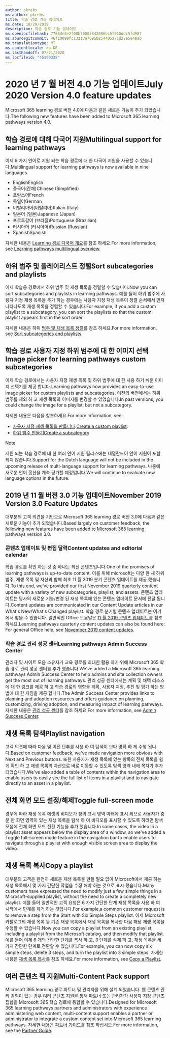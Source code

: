 ```yaml
---
author: pkrebs
ms.author: pkrebs
title: 학습 경로 기능 업데이트
ms.date: 10/20/2019
description: 학습 경로 기능 업데이트
ms.openlocfilehash: 7765de3e2f08b70003842086bc5f910ddc5fd987
ms.sourcegitcommit: 46f10099fc13213e7095825440527cd22a5e48ab
ms.translationtype: MT
ms.contentlocale: ko-KR
ms.lasthandoff: 07/21/2020
ms.locfileid: "45199338"
---
```

# <a name="july-2020-version-40-feature-updates"></a><span data-ttu-id="45318-103">2020 년 7 월 버전 4.0 기능 업데이트</span><span class="sxs-lookup"><span data-stu-id="45318-103">July 2020 Version 4.0 feature updates</span></span> 

<span data-ttu-id="45318-104">Microsoft 365 learning 경로 버전 4.0에 다음과 같은 새로운 기능이 추가 되었습니다.</span><span class="sxs-lookup"><span data-stu-id="45318-104">The following new features have been added to Microsoft 365 learning pathways version 4.0.</span></span> 

## <a name="multilingual-support-for-learning-pathways"></a><span data-ttu-id="45318-105">학습 경로에 대해 다국어 지원</span><span class="sxs-lookup"><span data-stu-id="45318-105">Multilingual support for learning pathways</span></span> 
<span data-ttu-id="45318-106">이제 9 가지 언어로 지원 되는 학습 경로에 대 한 다국어 지원을 사용할 수 있습니다.</span><span class="sxs-lookup"><span data-stu-id="45318-106">Multilingual support for learning pathways is now available in nine languages.</span></span>  
- <span data-ttu-id="45318-107">English</span><span class="sxs-lookup"><span data-stu-id="45318-107">English</span></span>     
- <span data-ttu-id="45318-108">중국어(간체)</span><span class="sxs-lookup"><span data-stu-id="45318-108">Chinese (Simplified)</span></span> 
- <span data-ttu-id="45318-109">프랑스어</span><span class="sxs-lookup"><span data-stu-id="45318-109">French</span></span> 
- <span data-ttu-id="45318-110">독일어</span><span class="sxs-lookup"><span data-stu-id="45318-110">German</span></span> 
- <span data-ttu-id="45318-111">이탈리아어(이탈리아)</span><span class="sxs-lookup"><span data-stu-id="45318-111">Italian (Italy)</span></span> 
- <span data-ttu-id="45318-112">일본어 (일본)</span><span class="sxs-lookup"><span data-stu-id="45318-112">Japanese (Japan)</span></span> 
- <span data-ttu-id="45318-113">포르투갈어 (브라질)</span><span class="sxs-lookup"><span data-stu-id="45318-113">Portuguese (Brazilian)</span></span> 
- <span data-ttu-id="45318-114">러시아어 (러시아어)</span><span class="sxs-lookup"><span data-stu-id="45318-114">Russian (Russian)</span></span> 
- <span data-ttu-id="45318-115">Spanish</span><span class="sxs-lookup"><span data-stu-id="45318-115">Spanish</span></span> 

<span data-ttu-id="45318-116">자세한 내용은 [Learning 경로 다국어 개요](custom_overview.md)를 참조 하세요.</span><span class="sxs-lookup"><span data-stu-id="45318-116">For more information, see [Learning pathways multilingual overview](custom_overview.md).</span></span> 

## <a name="sort-subcategories-and-playlists"></a><span data-ttu-id="45318-117">하위 범주 및 플레이리스트 정렬</span><span class="sxs-lookup"><span data-stu-id="45318-117">Sort subcategories and playlists</span></span>

<span data-ttu-id="45318-118">이제 학습용 경로에서 하위 범주 및 재생 목록을 정렬할 수 있습니다.</span><span class="sxs-lookup"><span data-stu-id="45318-118">Now you can sort subcategories and playlists in learning pathways.</span></span> <span data-ttu-id="45318-119">예를 들어 하위 범주에 사용자 지정 재생 목록을 추가 하는 경우에는 사용자 지정 재생 목록이 정렬 순서에서 먼저 나타나도록 재생 목록을 정렬할 수 있습니다.</span><span class="sxs-lookup"><span data-stu-id="45318-119">For example, if you add a custom playlist to a subcategory, you can sort the playlists so that the custom playlist appears first in the sort order.</span></span> 

<span data-ttu-id="45318-120">자세한 내용은 하위 [범주 및 재생 목록 정렬](custom_sortsubplay.md)를 참조 하세요.</span><span class="sxs-lookup"><span data-stu-id="45318-120">For more information, see [Sort subcategories and playlists](custom_sortsubplay.md).</span></span> 

## <a name="image-picker-for-learning-pathways-custom-subcategories"></a><span data-ttu-id="45318-121">학습 경로 사용자 지정 하위 범주에 대 한 이미지 선택</span><span class="sxs-lookup"><span data-stu-id="45318-121">Image picker for learning pathways custom subcategories</span></span> 
<span data-ttu-id="45318-122">이제 학습 경로에서는 사용자 지정 재생 목록 및 하위 범주에 대 한 사용 하기 쉬운 이미지 선택기를 제공 합니다.</span><span class="sxs-lookup"><span data-stu-id="45318-122">Learning pathways now provides an easy-to-use image picker for custom playlists and subcategories.</span></span>  <span data-ttu-id="45318-123">이전의 버전에서는 하위 범주를 제외 하 고 재생 목록의 이미지를 변경할 수 있었습니다.</span><span class="sxs-lookup"><span data-stu-id="45318-123">In past versions, you could change the image for a playlist, but not a subcategory.</span></span>  

<span data-ttu-id="45318-124">자세한 내용은 다음을 참조하세요.</span><span class="sxs-lookup"><span data-stu-id="45318-124">For more information, see:</span></span>
- <span data-ttu-id="45318-125">[사용자 지정 재생 목록을 만듭니다](custom_createnewplaylist.md).</span><span class="sxs-lookup"><span data-stu-id="45318-125">[Create a custom playlist](custom_createnewplaylist.md).</span></span> 
- [<span data-ttu-id="45318-126">하위 범주 만들기</span><span class="sxs-lookup"><span data-stu-id="45318-126">Create a subcategory</span></span>](custom_createnewcat.md)

> [!NOTE]
> <span data-ttu-id="45318-127">지원 되는 학습 경로에 대 한 여러 언어 지원 릴리스에는 네덜란드어 언어 지원이 포함 되지 않습니다.</span><span class="sxs-lookup"><span data-stu-id="45318-127">Support for the Dutch language will not be included in the upcoming release of multi-language support for learning pathways.</span></span> <span data-ttu-id="45318-128">나중에 새로운 언어 옵션을 계속 평가할 예정입니다.</span><span class="sxs-lookup"><span data-stu-id="45318-128">We will continue to evaluate new language options in the future.</span></span>

## <a name="november-2019-version-30-feature-updates"></a><span data-ttu-id="45318-129">2019 년 11 월 버전 3.0 기능 업데이트</span><span class="sxs-lookup"><span data-stu-id="45318-129">November 2019 Version 3.0 Feature Updates</span></span>
<span data-ttu-id="45318-130">대부분의 고객 의견을 기반으로 Microsoft 365 learning 경로 버전 3.0에 다음과 같은 새로운 기능이 추가 되었습니다.</span><span class="sxs-lookup"><span data-stu-id="45318-130">Based largely on customer feedback, the following new features have been added to Microsoft 365 learning pathways version 3.0.</span></span>

### <a name="content-updates-and-editorial-calendar"></a><span data-ttu-id="45318-131">콘텐츠 업데이트 및 편집 달력</span><span class="sxs-lookup"><span data-stu-id="45318-131">Content updates and editorial calendar</span></span>
<span data-ttu-id="45318-132">학습 경로를 확인 하는 것 중 하나는 최신 콘텐츠입니다.</span><span class="sxs-lookup"><span data-stu-id="45318-132">One of the promises of learning pathways is up-to-date content.</span></span> <span data-ttu-id="45318-133">이를 위해 microsoft는 다양 한 새 하위 범주, 재생 목록 및 자산과 함께 최초 11 월 2019 분기 콘텐츠 업데이트를 제공 했습니다.</span><span class="sxs-lookup"><span data-stu-id="45318-133">To this end, we've provided our first November 2019 quarterly content update with a variety of new subcategories, playlist, and assets.</span></span> <span data-ttu-id="45318-134">콘텐츠 업데이트는 당사의 새로운 기능/변경 된 재생 목록에 있는 콘텐츠 업데이트 문서에 전달 됩니다.</span><span class="sxs-lookup"><span data-stu-id="45318-134">Content updates are communicated in our Content Update articles in our What's New/What's Changed playlist.</span></span> <span data-ttu-id="45318-135">학습 경로 분기별 콘텐츠 업데이트는 여기에서 찾을 수 있습니다. 일반적인 Office 도움말은 [11 월 2019 콘텐츠 업데이트](custom_contentupdates.md)를 참조 하세요.</span><span class="sxs-lookup"><span data-stu-id="45318-135">Learning pathways quarterly content updates can also be found here: For general Office help, see [November 2019 content updates](custom_contentupdates.md).</span></span>

### <a name="learning-pathways-admin-success-center"></a><span data-ttu-id="45318-136">학습 경로 관리 성공 센터</span><span class="sxs-lookup"><span data-stu-id="45318-136">Learning pathways Admin Success Center</span></span>
<span data-ttu-id="45318-137">관리자 및 사이트 모음 소유자가 교육 경로를 최대한 활용 하기 위해 Microsoft 365 학습 경로 관리 성공 센터를 추가 했습니다.</span><span class="sxs-lookup"><span data-stu-id="45318-137">We've added a Microsoft 365 learning pathways Admin Success Center to help admins and site collection owners get the most out of learning pathways.</span></span> <span data-ttu-id="45318-138">관리 성공 센터에서는 계획 및 채택 리소스에 대 한 링크를 제공 하 고 학습 경로의 영향을 계획, 사용자 지정, 추진 및 평가 하는 방법에 대 한 지침을 제공 합니다.</span><span class="sxs-lookup"><span data-stu-id="45318-138">The Admin Success Center provides links to planning and adoption resources and offers guidance on planning, customizing, driving adoption, and measuring impact of learning pathways.</span></span> <span data-ttu-id="45318-139">자세한 내용은 [관리 성공 센터](custom_successcenter.md)를 참조 하세요.</span><span class="sxs-lookup"><span data-stu-id="45318-139">For more information, see [Admin Success Center](custom_successcenter.md).</span></span>

## <a name="playlist-navigation"></a><span data-ttu-id="45318-140">재생 목록 탐색</span><span class="sxs-lookup"><span data-stu-id="45318-140">Playlist navigation</span></span>
<span data-ttu-id="45318-141">고객 의견에 따라 다음 및 이전 단추를 사용 하 여 탐색이 보다 명확 하 게 수행 됩니다.</span><span class="sxs-lookup"><span data-stu-id="45318-141">Based on customer feedback, we've made navigation more obvious with Next and Previous buttons.</span></span> <span data-ttu-id="45318-142">또한 사용자가 재생 목록에 있는 항목의 전체 목록을 쉽게 확인 하 고 재생 목록의 자산으로 바로 이동할 수 있도록 탐색 영역 내에 목차가 추가 되었습니다.</span><span class="sxs-lookup"><span data-stu-id="45318-142">We've also added a table of contents within the navigation area to enable users to easily see the full list of items in a playlist and to navigate directly to an asset in a playlist.</span></span>

## <a name="toggle-full-screen-mode"></a><span data-ttu-id="45318-143">전체 화면 모드 설정/해제</span><span class="sxs-lookup"><span data-stu-id="45318-143">Toggle full-screen mode</span></span>
<span data-ttu-id="45318-144">경우에 따라 재생 목록 에셋의 비디오가 창의 표시 영역 아래에 표시 되므로 사용자가 충분 한 화면 영역이 있는 재생 목록을 탐색 하 여 비디오를 표시할 수 있도록 하려면 탐색 모음에 전체 화면 모드 전환 기능을 추가 했습니다.</span><span class="sxs-lookup"><span data-stu-id="45318-144">In some cases, the video in a playlist asset appears below the display area of a window, so we've added a Toggle full-screen mode feature in the navigation bar to enable users to navigate through a playlist with enough visible screen area to display the video.</span></span>

## <a name="copy-a-playlist"></a><span data-ttu-id="45318-145">재생 목록 복사</span><span class="sxs-lookup"><span data-stu-id="45318-145">Copy a playlist</span></span>
<span data-ttu-id="45318-146">대부분의 고객은 완전히 새로운 재생 목록을 만들 필요 없이 Microsoft에서 제공 하는 재생 목록에서 몇 가지 간단한 작업을 수정 해야 하는 것으로 표시 했습니다.</span><span class="sxs-lookup"><span data-stu-id="45318-146">Many customers have expressed the need to modify just a few simple things in a Microsoft-supplied playlist, without the need to create a completely new playlist.</span></span> <span data-ttu-id="45318-147">예를 들어 일반적인 고객 요청은 6 가지 간단한 단계 재생 목록을 사용 하 여 시작에서 단계를 제거 하는 것입니다.</span><span class="sxs-lookup"><span data-stu-id="45318-147">For example,a common customer request is to remove a step from the Start with Six Simple Steps playlist.</span></span> <span data-ttu-id="45318-148">이제 Microsoft 카탈로그의 재생 목록 등 기존 재생 목록에서 재생 목록을 복사한 다음 해당 재생 목록을 수정할 수 있습니다.</span><span class="sxs-lookup"><span data-stu-id="45318-148">Now you can copy a playlist from an existing playlist, including a playlist from the Microsoft catalog, and then modify that playlist.</span></span> <span data-ttu-id="45318-149">예를 들어 이제 6 개의 간단한 단계를 복사 하 고, 3 단계를 삭제 하 고, 재생 목록을 세 가지 간단한 단계로 전환할 수 있습니다.</span><span class="sxs-lookup"><span data-stu-id="45318-149">For example, you can now copy six simple steps, delete 3 steps, and turn the playlist into 3 simple steps.</span></span> <span data-ttu-id="45318-150">자세한 내용은 [재생 목록 복사](custom_copyplaylist.md)를 참조 하세요.</span><span class="sxs-lookup"><span data-stu-id="45318-150">For more information, see [Copy a Playlist](custom_copyplaylist.md).</span></span>

## <a name="multi-content-pack-support"></a><span data-ttu-id="45318-151">여러 콘텐츠 팩 지원</span><span class="sxs-lookup"><span data-stu-id="45318-151">Multi-Content Pack support</span></span>
<span data-ttu-id="45318-152">Microsoft 365 learning 경로 파트너 및 관리자를 위해 설계 되었습니다. 웹 콘텐츠 관리 경험이 있는 경우 여러 콘텐츠 지원을 통해 파트너 또는 관리자가 사용자 지정 콘텐츠 집합을 Microsoft 365 학습 경로에 통합할 수 있습니다.</span><span class="sxs-lookup"><span data-stu-id="45318-152">Designed for Microsoft 365 learning pathways partners and administrators with experience administering web content, multi-content support enables a partner or administrator to integrate a custom content set into Microsoft 365 learning pathways.</span></span> <span data-ttu-id="45318-153">자세한 내용은 [파트너 가이드](custom_partnerguide.md)를 참조 하십시오.</span><span class="sxs-lookup"><span data-stu-id="45318-153">For more information, see the [Partner Guide](custom_partnerguide.md).</span></span>

